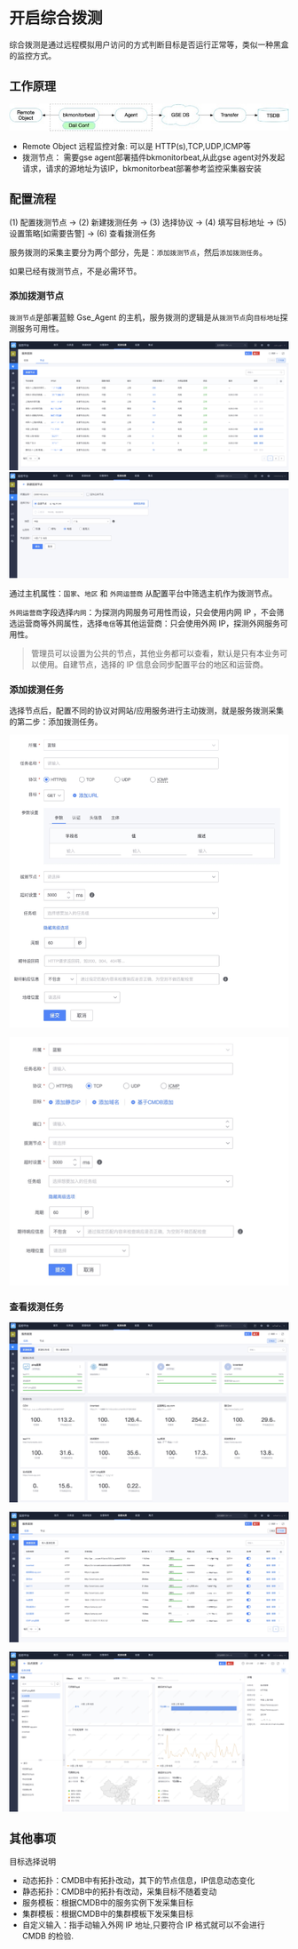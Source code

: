 # 开启综合拨测

综合拨测是通过远程模拟用户访问的方式判断目标是否运行正常等，类似一种黑盒的监控方式。 

## 工作原理

![](media/16618549552907.jpg)

* Remote Object 远程监控对象: 可以是 HTTP(s),TCP,UDP,ICMP等
* 拨测节点： 需要gse agent部署插件bkmonitorbeat,从此gse agent对外发起请求，请求的源地址为该IP，bkmonitorbeat部署参考监控采集器安装

## 配置流程

(1) 配置拨测节点 → (2) 新建拨测任务 → (3) 选择协议 → (4) 填写目标地址 → (5) 设置策略[如需要告警] → (6) 查看拨测任务

服务拨测的采集主要分为两个部分，先是：`添加拨测节点`，然后`添加拨测任务`。

如果已经有拨测节点，不是必需环节。


### 添加拨测节点

`拨测节点`是部署蓝鲸 Gse_Agent 的主机，服务拨测的逻辑是从`拨测节点`向`目标地址`探测服务可用性。

![](media/16618550720850.jpg)
![](media/16618550771707.jpg)


通过主机属性：`国家`、`地区` 和 `外网运营商` 从配置平台中筛选主机作为拨测节点。

`外网运营商`字段选择`内网`：为探测内网服务可用性而设，只会使用内网 IP ，不会筛选运营商等外网属性，选择`电信`等其他运营商：只会使用外网 IP，探测外网服务可用性。

> 管理员可以设置为公共的节点，其他业务都可以查看，默认是只有本业务可以使用。自建节点，选择的 IP 信息会同步配置平台的地区和运营商。

### 添加拨测任务

选择节点后，配置不同的协议对网站/应用服务进行主动拨测，就是服务拨测采集的第二步：添加拨测任务。

![](media/16921736146969.jpg)

![](media/16921736296097.jpg)

### 查看拨测任务

![](media/16618551577842.jpg)

![](media/16618551652180.jpg)

![](media/16618551736663.jpg)


## 其他事项

目标选择说明

* 动态拓扑：CMDB中有拓扑改动，其下的节点信息，IP信息动态变化
* 静态拓扑：CMDB中的拓扑有改动，采集目标不随着变动
* 服务模板：根据CMDB中的服务实例下发采集目标
* 集群模板：根据CMDB中的集群模板下发采集目标
* 自定义输入：指手动输入外网 IP 地址,只要符合 IP 格式就可以不会进行 CMDB 的检验.

